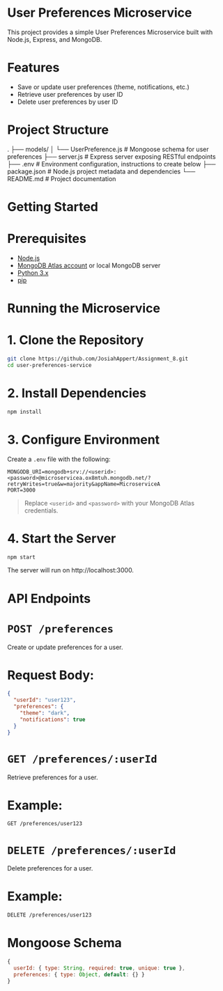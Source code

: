 # User Preferences Microservice

This project provides a simple User Preferences Microservice built with Node.js, Express, and MongoDB.

# Features

* Save or update user preferences (theme, notifications, etc.)
* Retrieve user preferences by user ID
* Delete user preferences by user ID

# Project Structure

.
├── models/
│   └── UserPreference.js       # Mongoose schema for user preferences
├── server.js                   # Express server exposing RESTful endpoints
├── .env                        # Environment configuration, instructions to create below
├── package.json                # Node.js project metadata and dependencies
└── README.md                   # Project documentation

# Getting Started

# Prerequisites

* [Node.js](https://nodejs.org/)
* [MongoDB Atlas account](https://www.mongodb.com/cloud/atlas) or local MongoDB server
* [Python 3.x](https://www.python.org/)
* [pip](https://pip.pypa.io/en/stable/installation/)

# Running the Microservice

# 1. Clone the Repository

```bash
git clone https://github.com/JosiahAppert/Assignment_8.git
cd user-preferences-service
```

# 2. Install Dependencies

```bash
npm install
```

# 3. Configure Environment

Create a `.env` file with the following:

```env
MONGODB_URI=mongodb+srv://<userid>:<password>@microservicea.ox8mtuh.mongodb.net/?retryWrites=true&w=majority&appName=MicroserviceA
PORT=3000
```

> Replace `<userid>` and `<password>` with your MongoDB Atlas credentials.

# 4. Start the Server

```bash
npm start
```

The server will run on http://localhost:3000.

# API Endpoints

# `POST /preferences`

Create or update preferences for a user.

# Request Body:

```json
{
  "userId": "user123",
  "preferences": {
    "theme": "dark",
    "notifications": true
  }
}
```

# `GET /preferences/:userId`
Retrieve preferences for a user.
# Example:
```bash
GET /preferences/user123
```

# `DELETE /preferences/:userId`
Delete preferences for a user.
# Example:
```bash
DELETE /preferences/user123
```

# Mongoose Schema

```js
{
  userId: { type: String, required: true, unique: true },
  preferences: { type: Object, default: {} }
}
```
